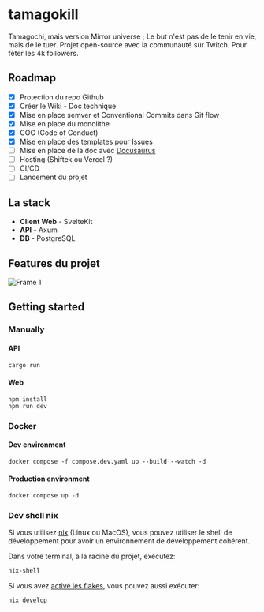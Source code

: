 # tamagokill
Tamagochi, mais version Mirror universe ; Le but n'est pas de le tenir en vie, mais de le tuer. Projet open-source avec la communauté sur Twitch. Pour fêter les 4k followers.

## Roadmap

- [x] Protection du repo Github
- [x] Créer le Wiki - Doc technique
- [x] Mise en place semver et Conventional Commits dans Git flow
- [x] Mise en place du monolithe
- [x] COC (Code of Conduct)
- [x] Mise en place des templates pour Issues
- [ ] Mise en place de la doc avec [Docusaurus](https://docusaurus.io/)
- [ ] Hosting (Shiftek ou Vercel ?)
- [ ] CI/CD
- [ ] Lancement du projet

## La stack
- **Client Web** - SvelteKit
- **API** - Axum
- **DB** - PostgreSQL

## Features du projet
![Frame 1](https://github.com/DevGirl-Team/tamagokill/assets/15716589/24ae9fe2-0938-43f3-9917-47ddace803b7)

## Getting started

### Manually
#### API
```
cargo run
```

#### Web
```
npm install
npm run dev
```


### Docker
#### Dev environment
```
docker compose -f compose.dev.yaml up --build --watch -d
```

#### Production environment
```
docker compose up -d
```

### Dev shell nix

Si vous utilisez [nix](https://nixos.org/download/) (Linux ou MacOS), vous pouvez utiliser le shell de développement pour avoir un environnement de développement cohérent.

Dans votre terminal, à la racine du projet, exécutez:
```bash
nix-shell
```

Si vous avez [activé les flakes](https://nixos.wiki/wiki/Flakes), vous pouvez aussi exécuter:
```bash
nix develop
```
